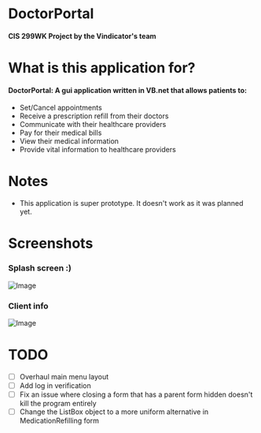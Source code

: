 # DoctorPortal
#### CIS 299WK Project by the Vindicator's team

# What is this application for?
#### DoctorPortal: A gui application written in VB.net that allows patients to:
* Set/Cancel appointments
* Receive a prescription refill from their doctors
* Communicate with their healthcare providers
* Pay for their medical bills
* View their medical information
* Provide vital information to healthcare providers

# Notes
* This application is super prototype. It doesn't work as it was planned yet. 

# Screenshots
### Splash screen :)
![Image](https://i.ibb.co/sqLRxGn/splash-Screen.jpg)

### Client info
![Image](https://i.ibb.co/Wcz3Mg7/client-Info.jpg)

# TODO
- [ ] Overhaul main menu layout
- [ ] Add log in verification
- [ ] Fix an issue where closing a form that has a parent form hidden doesn't kill the program entirely
- [ ] Change the ListBox object to a more uniform alternative in MedicationRefilling form

